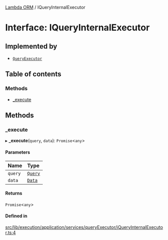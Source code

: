 [Lambda ORM](../README.md) / IQueryInternalExecutor

# Interface: IQueryInternalExecutor

## Implemented by

- [`QueryExecutor`](../classes/QueryExecutor.md)

## Table of contents

### Methods

- [\_execute](IQueryInternalExecutor.md#_execute)

## Methods

### \_execute

▸ **_execute**(`query`, `data`): `Promise`\<`any`\>

#### Parameters

| Name | Type |
| :------ | :------ |
| `query` | [`Query`](../classes/Query.md) |
| `data` | [`Data`](../classes/Data.md) |

#### Returns

`Promise`\<`any`\>

#### Defined in

[src/lib/execution/application/services/queryExecutor/iQueryInternalExecutor.ts:4](https://github.com/FlavioLionelRita/lambdaorm/blob/835c25c0/src/lib/execution/application/services/queryExecutor/iQueryInternalExecutor.ts#L4)
